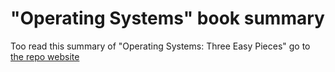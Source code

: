 # "Operating Systems" book summary
Too read this summary of "Operating Systems: Three Easy Pieces" go to [the repo website
](https://alvaroparker.github.io/OperatingSystems/)
